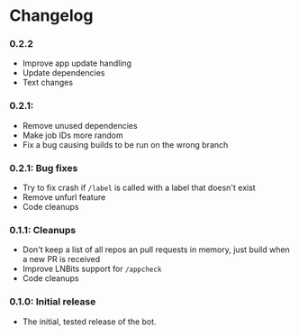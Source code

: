 # Changelog

### 0.2.2

- Improve app update handling
- Update dependencies
- Text changes
### 0.2.1:

- Remove unused dependencies
- Make job IDs more random
- Fix a bug causing builds to be run on the wrong branch

### 0.2.1: Bug fixes

- Try to fix crash if `/label` is called with a label that doesn't exist
- Remove unfurl feature
- Code cleanups

### 0.1.1: Cleanups

- Don't keep a list of all repos an pull requests in memory, just build when a new PR is received
- Improve LNBits support for `/appcheck`
- Code cleanups

### 0.1.0: Initial release

- The initial, tested release of the bot.
